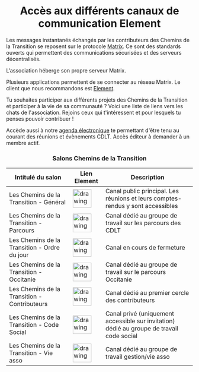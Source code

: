 # <center>Accès aux différents canaux de communication Element 

Les messages instantanés échangés par les contributeurs des Chemins de la Transition se reposent sur le protocole [Matrix](https://matrix.org/). Ce sont des standards ouverts qui permettent des communications sécurisées et des serveurs décentralisés.

L’association héberge son propre serveur Matrix. 

Plusieurs applications permettent de se connecter au réseau Matrix. Le client que nous recommandons est [Element](https://element.io/).

Tu souhaites participer aux différents projets des Chemins de la Transition et participer à la vie de sa communauté ? Voici une liste de liens vers les chats de l'association. Rejoins ceux qui t'intéressent et pour lesquels tu penses pouvoir contribuer  ! 

Accède aussi à notre [agenda électronique](https://calendar.google.com/calendar/r/month/2020/9/16?cid=ZnRxM2d0Nmhxa2cxcHV2aWIxcDFtdG9zZ2NAZ3JvdXAuY2FsZW5kYXIuZ29vZ2xlLmNvbQ) te permettant d'être tenu au courant des réunions et évènements CDLT. Accès éditeur à demander à un membre actif.


### <center>Salons Chemins de la Transition 


    
| Intitulé du salon                             | Lien Element                                                                                                                                                                                     | Description |
| --------------------------------------------- | ------------------------------------------------------------------------------------------------------------------------------------------------------------------------------------------------ | ----------- |
| Les Chemins de la Transition - Général        | [<img src="https://pad.lescommuns.org/uploads/upload_cf598cb48dbfa0cc9a3da4af6b2c21d7.png" alt="drawing" width="50"/>](https://app.element.io/#/room/#chemins-transition:matrix.virtual-assembly.org) | Canal public principal. Les réunions et leurs comptes-rendus y sont accessibles           |
| Les Chemins de la Transition - Parcours       | [<img src="https://pad.lescommuns.org/uploads/upload_cf598cb48dbfa0cc9a3da4af6b2c21d7.png" alt="drawing" width="50"/>](https://app.element.io/#/room/#cdlt-lieux:matrix.virtual-assembly.org)         |Canal dédié au groupe de travail sur les parcours des CDLT             |
| Les  Chemins de la Transition - Ordre du jour | [<img src="https://pad.lescommuns.org/uploads/upload_cf598cb48dbfa0cc9a3da4af6b2c21d7.png" alt="drawing" width="50"/>](https://riot.im/app/#/room/!CSzJaFDsZRJQoaKvNm:matrix.org)                     | Canal en cours de fermeture            |
| Les Chemins de la Transition - Occitanie      | [<img src="https://pad.lescommuns.org/uploads/upload_cf598cb48dbfa0cc9a3da4af6b2c21d7.png" alt="drawing" width="50"/>](https://app.element.io/#/room/#cdlt-occitanie:matrix.virtual-assembly.org)     | Canal dédié au groupe de travail sur le parcours Occitanie            |                    | Les Chemins de la Transition - Normandie      | [<img src="https://pad.lescommuns.org/uploads/upload_cf598cb48dbfa0cc9a3da4af6b2c21d7.png" alt="drawing" width="50"/>](https://app.element.io/#/room/#cdlt-normandie:matrix.virtual-assembly.org)     |            | 
| Les Chemins de la Transition - Contributeurs  | [<img src="https://pad.lescommuns.org/uploads/upload_cf598cb48dbfa0cc9a3da4af6b2c21d7.png" alt="drawing" width="50"/>](https://app.element.io/#/room/#cdlt-contributeurs:matrix.virtual-assembly.org) | Canal dédié au premier cercle des contributeurs            |
| Les Chemins de la Transition - Code Social    | [<img src="https://pad.lescommuns.org/uploads/upload_cf598cb48dbfa0cc9a3da4af6b2c21d7.png" alt="drawing" width="50"/>](https://riot.im/app/#/room/!CuBtJxKAOXGYRSymDN:matrix.org)                     |  Canal privé (uniquement accessible sur invitation) dédié au groupe de travail code social          |
| Les Chemins de la Transition - Vie asso                                              | [<img src="https://pad.lescommuns.org/uploads/upload_cf598cb48dbfa0cc9a3da4af6b2c21d7.png" alt="drawing" width="50"/>](https://app.element.io/#/room/#cdlt-vie-asso:matrix.virtual-assembly.org)                                                                                                                                                                                                 | Canal dédié au groupe de travail gestion/vie asso            |
